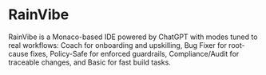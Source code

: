 # RainVibe
RainVibe is a Monaco-based IDE powered by ChatGPT with modes tuned to real workflows: Coach for onboarding and upskilling, Bug Fixer for root-cause fixes, Policy-Safe for enforced guardrails, Compliance/Audit for traceable changes, and Basic for fast build tasks.
